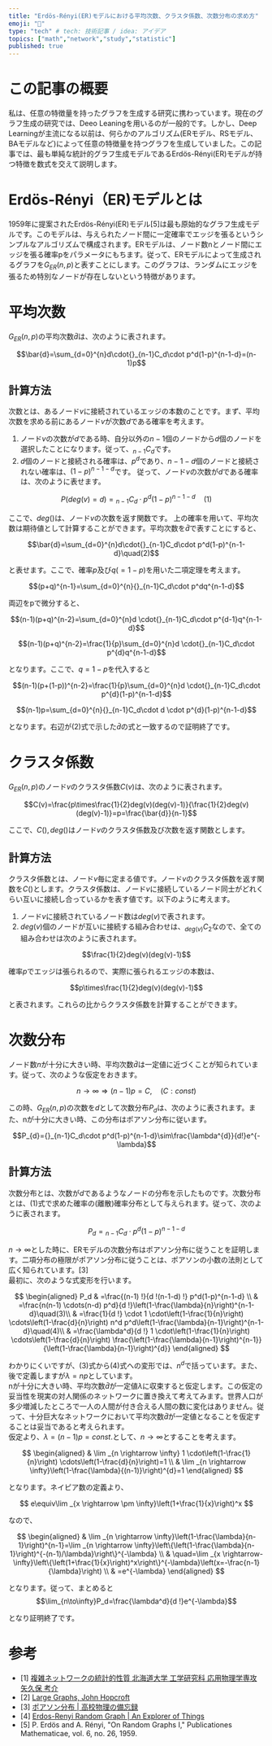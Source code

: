 ```yaml
---
title: "Erdös-Rényi(ER)モデルにおける平均次数、クラスタ係数、次数分布の求め方"
emoji: "📌"
type: "tech" # tech: 技術記事 / idea: アイデア
topics: ["math","network","study","statistic"]
published: true
---
```


# この記事の概要

私は、任意の特徴量を持ったグラフを生成する研究に携わっています。現在のグラフ生成の研究では、Deeo Leaningを用いるのが一般的です。しかし、Deep Learningが主流になる以前は、何らかのアルゴリズム(ERモデル、RSモデル、BAモデルなど)によって任意の特徴量を持つグラフを生成していました。この記事では、最も単純な統計的グラフ生成モデルであるErdös-Rényi(ER)モデルが持つ特徴を数式を交えて説明します。
# Erdös-Rényi（ER)モデルとは
1959年に提案されたErdös-Rényi(ER)モデル[5]は最も原始的なグラフ生成モデルです。このモデルは、与えられたノード間に一定確率でエッジを張るというシンプルなアルゴリズムで構成されます。ERモデルは、ノード数nとノード間にエッジを張る確率pをパラメータにもちます。従って、ERモデルによって生成されるグラフを$G_{ER}(n,p)$と表すことにします。このグラフは、ランダムにエッジを張るため特別なノードが存在しないという特徴があります。

# 平均次数
$G_{ER}(n,p)$の平均次数$\bar{d}$は、次のように表されます。

$$\bar{d}=\sum_{d=0}^{n}d\cdot{}_{n-1}C_d\cdot p^d(1-p)^{n-1-d}=(n-1)p$$

## 計算方法
次数とは、あるノード$v$に接続されているエッジの本数のことです。まず、平均次数を求める前にあるノード$v$が次数$d$である確率を考えます。
1. ノード$v$の次数が$d$である時、自分以外の$n-1$個のノードから$d$個のノードを選択したことになります。従って、${}_{n-1}C_d$です。
2. $d$個のノードと接続される確率は、$p^d$であり、$n-1-d$個のノードと接続されない確率は、$(1-p)^{n-1-d}$です。
   従って、ノード$v$の次数が$d$である確率は、次のように表せます。

$$P(deg(v)=d)={}_{n-1}C_d\cdot p^d(1-p)^{n-1-d}\quad(1)$$

ここで、$deg()$は、ノード$v$の次数を返す関数です。
上の確率を用いて、平均次数は期待値として計算することができます。平均次数を$\bar{d}$で表すことにすると、

$$\bar{d}=\sum_{d=0}^{n}d\cdot{}_{n-1}C_d\cdot p^d(1-p)^{n-1-d}\quad(2)$$

と表せます。ここで、確率$p$及び$q(=1-p)$を用いた二項定理を考えます。

$$(p+q)^{n-1}=\sum_{d=0}^{n}{}_{n-1}C_d\cdot p^dq^{n-1-d}$$

両辺をpで微分すると、

$$(n-1)(p+q)^{n-2}=\sum_{d=0}^{n}d \cdot{}_{n-1}C_d\cdot  p^{d-1}q^{n-1-d}$$

$$(n-1)(p+q)^{n-2}=\frac{1}{p}\sum_{d=0}^{n}d \cdot{}_{n-1}C_d\cdot p^{d}q^{n-1-d}$$

となります。ここで、$q=1-p$を代入すると

$$(n-1)(p+(1-p))^{n-2}=\frac{1}{p}\sum_{d=0}^{n}d \cdot{}_{n-1}C_d\cdot p^{d}(1-p)^{n-1-d}$$

$$(n-1)p=\sum_{d=0}^{n}{}_{n-1}C_d\cdot d \cdot p^{d}(1-p)^{n-1-d}$$

となります。右辺が(2)式で示した$\bar{d}$の式と一致するので証明終了です。

# クラスタ係数
$G_{ER}(n,p)$のノード$v$のクラスタ係数$C(v)$は、次のように表されます。

$$C(v)=\frac{p\times\frac{1}{2}deg(v)(deg(v)-1)}{\frac{1}{2}deg(v)(deg(v)-1)}=p=\frac{\bar{d}}{n-1}$$

ここで、$C(),deg()$はノード$v$のクラスタ係数及び次数を返す関数とします。

## 計算方法
クラスタ係数とは、ノード$v$毎に定まる値です。ノード$v$のクラスタ係数を返す関数を$C()$とします。クラスタ係数は、ノード$v$に接続しているノード同士がどれくらい互いに接続し合っているかを表す値です。以下のように考えます。
1. ノード$v$に接続されているノード数は$deg(v)$で表されます。
2. $deg(v)$個のノードが互いに接続する組み合わせは、${}_{deg(v)}C_2$なので、全ての組み合わせは次のように表されます。

$$\frac{1}{2}deg(v)(deg(v)-1)$$

確率$p$でエッジは張られるので、実際に張られるエッジの本数は、

$$p\times\frac{1}{2}deg(v)(deg(v)-1)$$

と表されます。これらの比からクラスタ係数を計算することができます。

# 次数分布
ノード数$n$が十分に大きい時、平均次数$\bar{d}$は一定値に近づくことが知られています。従って、次のような仮定をおきます。

$$n\to\infty\Rightarrow(n-1)p=C,\quad(C:const)$$

この時、$G_{ER}(n,p)$の次数を$d$として次数分布$P_{d}$は、次のように表されます。また、nが十分に大きい時、この分布はポアソン分布に従います。

$$P_{d}={}_{n-1}C_d\cdot p^d(1-p)^{n-1-d}\sim\frac{\lambda^{d}}{d!}e^{-\lambda}$$

## 計算方法
次数分布とは、次数が$d$であるようなノードの分布を示したものです。次数分布とは、(1)式で求めた確率の(離散)確率分布として与えられます。従って、次のように表されます。

$$P_{d}={}_{n-1}C_d\cdot p^d(1-p)^{n-1-d}$$

$n\to\infty$とした時に、ERモデルの次数分布はポアソン分布に従うことを証明します。二項分布の極限がポアソン分布に従うことは、ポアソンの小数の法則として広く知られています。[3]  
最初に、次のような式変形を行います。

$$
\begin{aligned}
P_d & =\frac{(n-1) !}{d !(n-1-d) !} p^d(1-p)^{n-1-d} \\
& =\frac{n(n-1) \cdots(n-d) p^d}{d !}\left(1-\frac{\lambda}{n}\right)^{n-1-d}\quad(3)\\
& =\frac{1}{d !} \cdot 1 \cdot\left(1-\frac{1}{n}\right) \cdots\left(1-\frac{d}{n}\right) n^d p^d\left(1-\frac{\lambda}{n-1}\right)^{n-1-d}\quad(4)\\
& =\frac{\lambda^d}{d !} 1 \cdot\left(1-\frac{1}{n}\right) \cdots\left(1-\frac{d}{n}\right) \frac{\left(1-\frac{\lambda}{n-1}\right)^{n-1}}{\left(1-\frac{\lambda}{n-1}\right)^{d}}
\end{aligned}
$$

わかりにくいですが、(3)式から(4)式への変形では、$n^d$で括っています。また、後で定義しますが$\lambda=np$としています。  
nが十分に大きい時、平均次数$\bar{d}$が一定値$\lambda$に収束すると仮定します。この仮定の妥当性を現実の対人関係のネットワークに置き換えて考えてみます。世界人口が多少増減したところで一人の人間が付き合える人間の数に変化はありません。従って、十分巨大なネットワークにおいて平均次数$\bar{d}$が一定値となることを仮定することは妥当であると考えられます。  
仮定より、$\lambda=(n-1)p=const.$として、$n\to\infty$とすることを考えます。

$$
\begin{aligned}
& \lim _{n \rightarrow \infty} 1 \cdot\left(1-\frac{1}{n}\right) \cdots\left(1-\frac{d}{n}\right)=1 \\
& \lim _{n \rightarrow \infty}\left(1-\frac{\lambda}{(n-1)}\right)^{d}=1
\end{aligned}
$$

となります。ネイピア数の定義より、

$$
e\equiv\lim _{x \rightarrow \pm \infty}\left(1+\frac{1}{x}\right)^x
$$

なので、

$$
\begin{aligned}
& \lim _{n \rightarrow \infty}\left(1-\frac{\lambda}{n-1}\right)^{n-1}=\lim _{n \rightarrow \infty}\left\{\left(1-\frac{\lambda}{n-1}\right)^{-(n-1)/\lambda}\right\}^{-\lambda} \\
& \quad=\lim _{x \rightarrow-\infty}\left\{\left(1+\frac{1}{x}\right)^x\right\}^{-\lambda}\left(x=-\frac{n-1}{\lambda}\right) \\
& =e^{-\lambda}
\end{aligned}
$$

となります。従って、まとめると
$$\lim_{n\to\infty}P_d=\frac{\lambda^d}{d !}e^{-\lambda}$$

となり証明終了です。

# 参考
- [1] [複雑ネットワークの統計的性質 北海道大学 工学研究科 応用物理学専攻
矢久保 考介](https://www.topo.hokudai.ac.jp/education/SpecialLecture/090501.pdf)
- [2] [Large Graphs, John Hopcroft](http://www.cs.cornell.edu/courses/cs485/2006sp/lecture%20notes/lecture1.pdf)
- [3] [ポアソン分布 | 高校物理の備忘録](https://physnotes.jp/stat/poisson_d/)
- [4] [Erdos-Renyi Random Graph | An Explorer of Things](https://chih-ling-hsu.github.io/2020/05/15/Gnp#phase-transition-for-the-largest-connected-component)
- [5] P. Erdös and A. Rényi, "On Random Graphs I," Publicationes Mathematicae, vol. 6, no. 26, 1959.